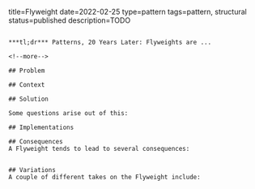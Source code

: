 title=Flyweight
date=2022-02-25
type=pattern
tags=pattern, structural
status=published
description=TODO
~~~~~~

***tl;dr*** Patterns, 20 Years Later: Flyweights are ...

<!--more-->

## Problem

## Context

## Solution

Some questions arise out of this:

## Implementations

## Consequences
A Flyweight tends to lead to several consequences:


## Variations
A couple of different takes on the Flyweight include:


